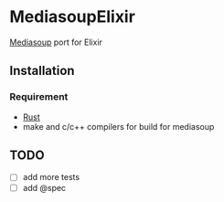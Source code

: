 # MediasoupElixir
 [Mediasoup](https://mediasoup.org/) port for Elixir

## Installation
### Requirement
  * [Rust](https://www.rust-lang.org/)
  * make and c/c++ compilers for build for mediasoup


## TODO
  - [ ] add more tests
  - [ ] add @spec
